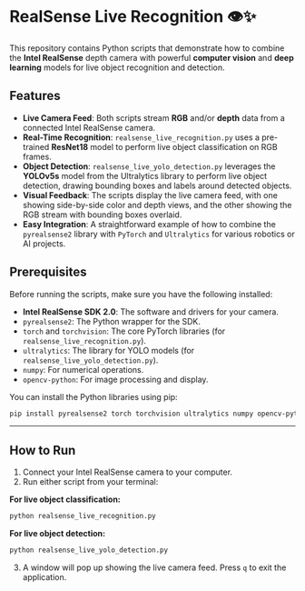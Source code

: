 


# RealSense Live Recognition 👁️✨

This repository contains Python scripts that demonstrate how to combine the **Intel RealSense** depth camera with powerful **computer vision** and **deep learning** models for live object recognition and detection.

## Features

  - **Live Camera Feed**: Both scripts stream **RGB** and/or **depth** data from a connected Intel RealSense camera.
  - **Real-Time Recognition**: `realsense_live_recognition.py` uses a pre-trained **ResNet18** model to perform live object classification on RGB frames.
  - **Object Detection**: `realsense_live_yolo_detection.py` leverages the **YOLOv5s** model from the Ultralytics library to perform live object detection, drawing bounding boxes and labels around detected objects.
  - **Visual Feedback**: The scripts display the live camera feed, with one showing side-by-side color and depth views, and the other showing the RGB stream with bounding boxes overlaid.
  - **Easy Integration**: A straightforward example of how to combine the `pyrealsense2` library with `PyTorch` and `Ultralytics` for various robotics or AI projects.

## Prerequisites

Before running the scripts, make sure you have the following installed:

  - **Intel RealSense SDK 2.0**: The software and drivers for your camera.
  - `pyrealsense2`: The Python wrapper for the SDK.
  - `torch` and `torchvision`: The core PyTorch libraries (for `realsense_live_recognition.py`).
  - `ultralytics`: The library for YOLO models (for `realsense_live_yolo_detection.py`).
  - `numpy`: For numerical operations.
  - `opencv-python`: For image processing and display.

You can install the Python libraries using pip:

```bash
pip install pyrealsense2 torch torchvision ultralytics numpy opencv-python
```

-----

## How to Run

1.  Connect your Intel RealSense camera to your computer.
2.  Run either script from your terminal:

**For live object classification:**

```bash
python realsense_live_recognition.py
```

**For live object detection:**

```bash
python realsense_live_yolo_detection.py
```

3.  A window will pop up showing the live camera feed. Press `q` to exit the application.
